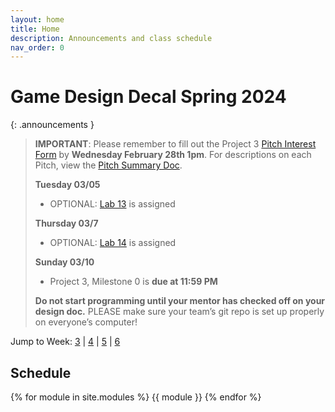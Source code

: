 ```yaml
---
layout: home
title: Home
description: Announcements and class schedule
nav_order: 0
---
```


# Game Design Decal Spring 2024

{: .announcements }
> **IMPORTANT**: Please remember to fill out the Project 3 [Pitch Interest Form](http://tinyurl.com/sp24pint) by **Wednesday February 28th 1pm**.
> For descriptions on each Pitch, view the [Pitch Summary Doc](http://tinyurl.com/sp24summs).
>
> **Tuesday 03/05**
> - OPTIONAL: [Lab 13] is assigned
> 
> **Thursday 03/7**
> - OPTIONAL: [Lab 14] is assigned
>
> **Sunday 03/10**
> - Project 3, Milestone 0 is **due at 11:59 PM**
>
> **Do not start programming until your mentor has checked off on your design doc.**
> PLEASE make sure your team’s git repo is set up properly on everyone’s computer!



Jump to Week: [3](#week-3) \| [4](#week-4) \| [5](#week-5) \| [6](#week-6)

<!-- \| [2](#week-2) \| [3](#week-3) \| [4](#week-4) \| [5](#week-5) \| [6](#week-6) \| [7](#week-7) \| [8](#week-8) \| [9](#week-9) \| [10](#week-10) \| [11](#week-11) \| [12](#week-12) \| [13](#week-13) \| [14](#week-14) -->

## Schedule

{% for module in site.modules %}
{{ module }}
{% endfor %}

[Lab 0]: ./pages/labs/lab0/lab0
[Lab 1]: ./pages/labs/lab1/lab1
[Lab 2]: ./pages/labs/lab2/lab2
[Lab 3]: ./pages/labs/lab3/lab3
[Lab 4]: ./pages/labs/lab4/lab4
[Lab 5]: ./pages/labs/lab5/lab5
[Lab 6]: ./pages/labs/lab6/lab6
[Lab 7]: ./pages/labs/lab7/lab7
[Lab 8]: ./pages/labs/lab8/lab8
[Lab 9]: ./pages/labs/lab9/lab9
[Lab 10]: ./pages/labs/lab10/lab10
[Lab 11]: ./pages/labs/lab11/lab11
[Lab 12]: ./pages/labs/lab12/lab12
[Lab 13]: ./pages/labs/lab13/lab13
[Lab 14]: ./pages/labs/lab14/lab14
[Lab 15]: ./pages/labs/lab15/lab15
[Lab 16]: ./pages/labs/lab16/lab16
[Lab 17]: ./pages/labs/lab17/lab17
[Project 1]: ./pages/projects/Projects
[Project 2]: ./pages/projects/project2/project2
[Project 3]: ./pages/projects/project3/project3

[form]: https://forms.gle/WrDUcRKpRqHvDXwA7

